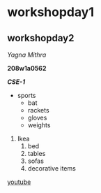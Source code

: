 # workshopday1
## workshopday2
*Yagna Mithra*

**208w1a0562**

***CSE-1***
* sports
     * bat
     * rackets
     * gloves
     * weights
 
 1.  Ikea
     1. bed
     2. tables
     3. sofas
     4. decorative items
  
 [youtube](https://www.youtube.com/)
